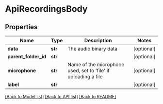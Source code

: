 # ApiRecordingsBody

## Properties
Name | Type | Description | Notes
------------ | ------------- | ------------- | -------------
**data** | **str** | The audio binary data | [optional] 
**parent_folder_id** | **str** |  | [optional] 
**microphone** | **str** | Name of the microphone used, set to &#x27;file&#x27; if uploading a file | [optional] 
**label** | **str** |  | [optional] 

[[Back to Model list]](../README.md#documentation-for-models) [[Back to API list]](../README.md#documentation-for-api-endpoints) [[Back to README]](../README.md)

